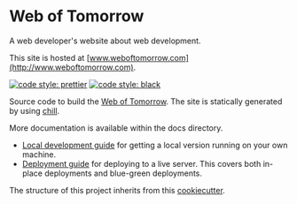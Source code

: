 # Web of Tomorrow

A web developer's website about web development.

This site is hosted at [www.weboftomorrow.com](http://www.weboftomorrow.com).

[![code style: prettier](https://img.shields.io/badge/code%20style-prettier-ff69b4.svg)](https://github.com/prettier/prettier)
[![code style: black](https://img.shields.io/badge/code%20style-black-000000.svg)](https://github.com/python/black)

Source code to build the [Web of Tomorrow](http://www.weboftomorrow.com).  The
site is statically generated by using
[chill](https://github.com/jkenlooper/chill).

More documentation is available within the docs directory.

- [Local development guide](docs/development.md) for getting a local version
  running on your own machine.
- [Deployment guide](docs/deployment.md) for deploying to a live server. This
  covers both in-place deployments and blue-green deployments.

The structure of this project inherits from this
[cookiecutter](https://github.com/jkenlooper/cookiecutter-website).


